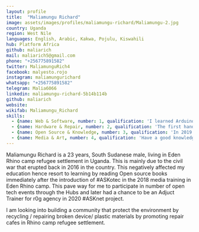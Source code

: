 ```yaml
---
layout: profile
title:  "Maliamungu Richard"
image: assets/images/profiles/maliamungu-richard/Maliamungu-2.jpg
country: Uganda
region: West Nile
languages: English, Arabic, Kakwa, Pojulu, Kiswahili
hub: Platform Africa
github: maliarich
mail: maliarich5@gmail.com
phone: "+256775891582"
twitter: MaliamunguRich4
facebook: malyesto.rojo
instagram: maliamungurichard
whatsapp: "+256775891582"
telegram: Malia6066
linkedin: maliamungu-richard-5b14b114b
github: maliarich
website: 
wikifab: Maliamungu_Richard
skills:
  - {name: Web & Software, number: 1, qualification: 'I learned Arduino programming, software installation by myself and guidance from the #ASKnet team members and had an Open tech Introduction event in Cameroon in Dec, 2021. The participants had there first hands-on practice on software Installation and Arduino programming.'}
  - {name: Hardware & Repair, number: 2, qualification: 'The first hands-on repair cafe was conducted by r0g agency in partnership with Cten Uganda in Eden Rhino camp refugee settlement in 2018 where I had my first repair cafe experience. Later on, organized a community repair cafe event and fixed a good number of Electronics and mechanical devices. In the tech and repair skills for livelyhood project, I including a great team members, we trained 20 participants in basic mechanical and electronic repair. And set up a community repair space'}
  - {name: Open Source & Knowledge, number: 3, qualification: 'In 2019 media event in organized by Youth empowerment foundation in adjumany, I had my first experience in git hub repo + issues creation by Timm Wille. Later on helped some #ASKnet teams to create profiles up-to-date.'}
  - {name: Media & Art, number: 4, qualification: 'Have a good knowledge on GIMP, Audacity and kdenlive, using to create contents with my fellow team members.'}
---
```


Maliamungu Richard is a 23 years, South Sudanese male, living in Eden Rhino camp refugee settlement in Uganda. This is mainly due to the civil war that erupted back in 2016 in the country. This negatively affected my education hence resort to learning by reading Open source books immediately after the introduction of #ASKotec in the 2018 media training in Eden Rhino camp. This pave way for me to participate in number of open tech events through the Hubs and later had a chance to be an Adjuct Trainer for r0g agency in 2020 #ASKnet project.

I am looking into building a community that protect the environment by recycling / repairing broken device/ plastic materials by promoting repair cafes in Rhino camp refugee settlement.

